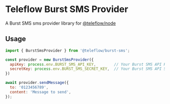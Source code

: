# Teleflow Burst SMS Provider

A Burst SMS sms provider library for [@teleflow/node](https://github.com/khulnasoft/teleflow)

## Usage

```javascript
import { BurstSmsProvider } from '@teleflow/burst-sms';

const provider = new BurstSmsProvider({ 
  apiKey: process.env.BURST_SMS_API_KEY,        // Your Burst SMS API Key
  secretKey: process.env.BURST_SMS_SECRET_KEY,  // Your Burst SMS API Secret
})

await provider.sendMessage({
  to: '0123456789',
  content: 'Message to send',
});
```
